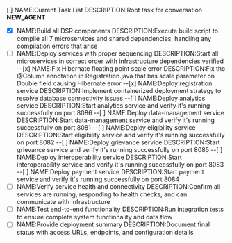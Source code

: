 [ ] NAME:Current Task List DESCRIPTION:Root task for conversation __NEW_AGENT__
-[x] NAME:Build all DSR components DESCRIPTION:Execute build script to compile all 7 microservices and shared dependencies, handling any compilation errors that arise
-[ ] NAME:Deploy services with proper sequencing DESCRIPTION:Start all microservices in correct order with infrastructure dependencies verified
--[x] NAME:Fix Hibernate floating point scale error DESCRIPTION:Fix the @Column annotation in Registration.java that has scale parameter on Double field causing Hibernate error
--[x] NAME:Deploy registration service DESCRIPTION:Implement containerized deployment strategy to resolve database connectivity issues
--[ ] NAME:Deploy analytics service DESCRIPTION:Start analytics service and verify it's running successfully on port 8086
--[ ] NAME:Deploy data-management service DESCRIPTION:Start data-management service and verify it's running successfully on port 8081
--[ ] NAME:Deploy eligibility service DESCRIPTION:Start eligibility service and verify it's running successfully on port 8082
--[ ] NAME:Deploy grievance service DESCRIPTION:Start grievance service and verify it's running successfully on port 8085
--[ ] NAME:Deploy interoperability service DESCRIPTION:Start interoperability service and verify it's running successfully on port 8083
--[ ] NAME:Deploy payment service DESCRIPTION:Start payment service and verify it's running successfully on port 8084
-[ ] NAME:Verify service health and connectivity DESCRIPTION:Confirm all services are running, responding to health checks, and can communicate with infrastructure
-[ ] NAME:Test end-to-end functionality DESCRIPTION:Run integration tests to ensure complete system functionality and data flow
-[ ] NAME:Provide deployment summary DESCRIPTION:Document final status with access URLs, endpoints, and configuration details